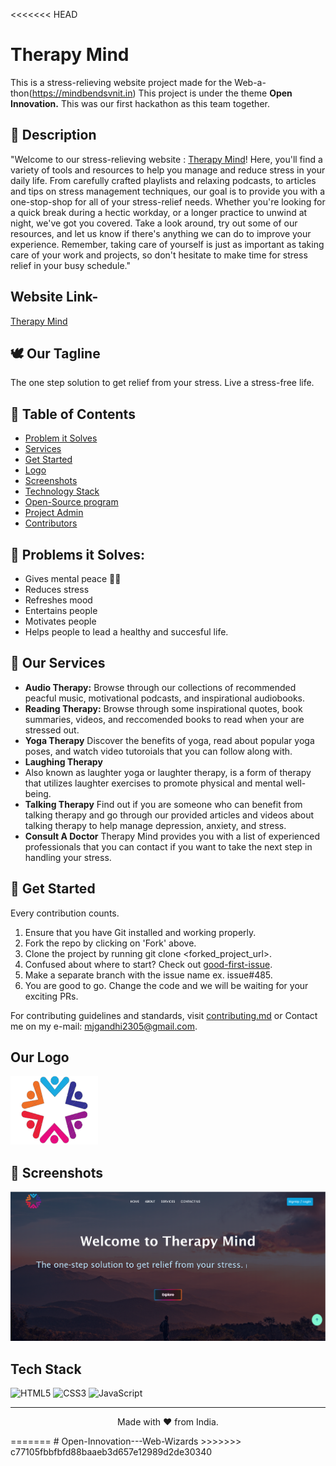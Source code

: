 <<<<<<< HEAD
# Therapy Mind

This is a stress-relieving website project made for the Web-a-thon(https://mindbendsvnit.in)
This project is under the theme **Open Innovation.**
This was our first hackathon as this team together.

## 📃 Description

"Welcome to our stress-relieving website : [Therapy Mind](https://therapy-mind.vercel.app/)! Here, you'll find a variety of tools and resources to help you manage and reduce stress in your daily life. From carefully crafted playlists and relaxing podcasts, to articles and tips on stress management techniques, our goal is to provide you with a one-stop-shop for all of your stress-relief needs. Whether you're looking for a quick break during a hectic workday, or a longer practice to unwind at night, we've got you covered. Take a look around, try out some of our resources, and let us know if there's anything we can do to improve your experience. Remember, taking care of yourself is just as important as taking care of your work and projects, so don't hesitate to make time for stress relief in your busy schedule."

## Website Link-

<a href="https://therapy-mind.vercel.app/">Therapy Mind</a>

## 🕊 Our Tagline

The one step solution to get relief from your stress.
Live a stress-free life.

## 📝 Table of Contents

- [Problem it Solves](#problem_statement)
- [Services](#services)
- [Get Started](#getStarted)
- [Logo](#logo)
- [Screenshots](#screenshots)
- [Technology Stack](#tech_stack)
- [Open-Source program](#open_source_programs)
- [Project Admin](#admin)
- [Contributors](#contributors)

## 🔎 Problems it Solves: <a name = "problem_statement"></a>

- Gives mental peace 🧘‍♀️
- Reduces stress
- Refreshes mood
- Entertains people
- Motivates people
- Helps people to lead a healthy and succesful life.

## 💼 Our Services <a name = "services"></a>

- **Audio Therapy:**
  Browse through our collections of recommended peacful music, motivational podcasts, and inspirational audiobooks.
- **Reading Therapy:**
  Browse through some inspirational quotes, book summaries, videos, and reccomended books to read when your are stressed out.
- **Yoga Therapy**
  Discover the benefits of yoga, read about popular yoga poses, and watch video tutoroials that you can follow along with.
- **Laughing Therapy**
- Also known as laughter yoga or laughter therapy, is a form of therapy that utilizes laughter exercises to promote physical and mental well-being.
- **Talking Therapy**
  Find out if you are someone who can benefit from talking therapy and go through our provided articles and videos about talking therapy to help manage depression, anxiety, and stress.
- **Consult A Doctor**
  Therapy Mind provides you with a list of experienced professionals that you can contact if you want to take the next step in handling your stress.

## 🚀 Get Started <a name = "getStarted"></a>

Every contribution counts.

1. Ensure that you have Git installed and working properly.
2. Fork the repo by clicking on 'Fork' above.
3. Clone the project by running git clone <forked_project_url>.
4. Confused about where to start? Check out [good-first-issue](https://github.com/mjgandhi2305).
5. Make a separate branch with the issue name ex. issue#485.
6. You are good to go. Change the code and we will be waiting for your exciting PRs.

For contributing guidelines and standards, visit [contributing.md](https://github.com/mjgandhi2305) or Contact me on my e-mail: mjgandhi2305@gmail.com.

## Our Logo <a name = "logo"></a>

<img src="./logo.png" width=140px height=110px alt="logo">

## 📸 Screenshots <a name = "screenshots"></a>

<img src="./Screenshot 2024-03-10 234805.png" alt="image">

## Tech Stack <a name = "tech_stack"></a>

<img alt="HTML5" src="https://img.shields.io/badge/html5-%23fca9ae.svg?style=for-the-badge&logo=html5&logoColor=140200"/>
<img alt="CSS3" src="https://img.shields.io/badge/css3-%23ffd2ce.svg?style=for-the-badge&logo=css3&logoColor=140200"/>
<img alt="JavaScript" src="https://img.shields.io/badge/javascript-%23e4626b.svg?style=for-the-badge&logo=javascript&logoColor=%23F7DF1E"/>




---

<p align="center">
  Made with ❤ from India.
</p>
=======
# Open-Innovation---Web-Wizards
>>>>>>> c77105fbbfbfd88baaeb3d657e12989d2de30340
